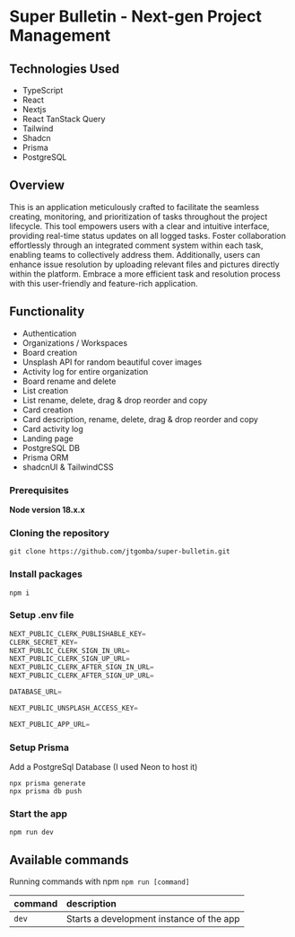 # Super Bulletin - Next-gen Project Management

<!-- ![image](img_url) -->

**Technologies Used**
---------------------

-   TypeScript
-   React
-   Nextjs
-   React TanStack Query
-   Tailwind
-   Shadcn
-   Prisma
-   PostgreSQL

**Overview**
------------

This is an application meticulously crafted to facilitate the seamless creating, monitoring, and prioritization of tasks throughout the project lifecycle.
This tool empowers users with a clear and intuitive interface, providing real-time status updates on all logged tasks.
Foster collaboration effortlessly through an integrated comment system within each task, enabling teams to collectively address them.
Additionally, users can enhance issue resolution by uploading relevant files and pictures directly within the platform.
Embrace a more efficient task and resolution process with this user-friendly and feature-rich application.

**Functionality**
-----------------
- Authentication 
- Organizations / Workspaces
- Board creation
- Unsplash API for random beautiful cover images
- Activity log for entire organization
- Board rename and delete
- List creation
- List rename, delete, drag & drop reorder and copy
- Card creation
- Card description, rename, delete, drag & drop reorder and copy
- Card activity log
- Landing page
- PostgreSQL DB
- Prisma ORM
- shadcnUI & TailwindCSS

### Prerequisites

**Node version 18.x.x**

### Cloning the repository

```shell
git clone https://github.com/jtgomba/super-bulletin.git
```

### Install packages

```shell
npm i
```

### Setup .env file


```js
NEXT_PUBLIC_CLERK_PUBLISHABLE_KEY=
CLERK_SECRET_KEY=
NEXT_PUBLIC_CLERK_SIGN_IN_URL=
NEXT_PUBLIC_CLERK_SIGN_UP_URL=
NEXT_PUBLIC_CLERK_AFTER_SIGN_IN_URL=
NEXT_PUBLIC_CLERK_AFTER_SIGN_UP_URL=

DATABASE_URL=

NEXT_PUBLIC_UNSPLASH_ACCESS_KEY=

NEXT_PUBLIC_APP_URL=

```

### Setup Prisma

Add a PostgreSql Database (I used Neon to host it)

```shell
npx prisma generate
npx prisma db push

```

### Start the app

```shell
npm run dev
```

## Available commands

Running commands with npm `npm run [command]`

| command | description                              |
| :------ | :--------------------------------------- |
| `dev`   | Starts a development instance of the app |
